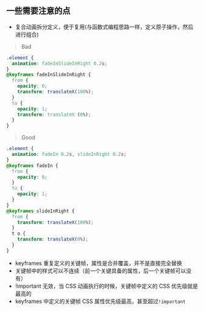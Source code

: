 ## 一些需要注意的点

- 复合动画拆分定义，便于复用(与函数式编程思路一样，定义原子操作，然后进行组合)

> Bad

```css
.element {
  animation: fadeInSlideInRight 0.2s;
}
@keyframes fadeInSlideInRight {
  from {
    opacity: 0;
    transform: translateX(100%);
  }
  to {
    opacity: 1;
    transform: translateX (0%);
  }
}
```

> Good

```css
.element {
  animation: fadeIn 0.2s, slideInRight 0.2s;
}
@keyframes fadeIn {
  from {
    opacity: 0;
  }
  to {
    opacity: 1;
  }
}
@keyframes slideInRight {
  from {
    transform: translateX(100%);
  }
  t o {
    transform: translateX(0%);
  }
}
```

- keyframes 重复定义的关键帧，属性是合并覆盖，并不是直接完全替换
- 关键帧中的样式可以不连续（前一个关键具备的属性，后一个关键帧可以没有）
- !important 无效，当 CSS 动画执行的时候，关键帧中定义的 CSS 优先级就是最高的
- keyframes 中定义的关键帧 CSS 属性优先级最高，甚至超过`!important`
